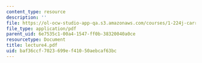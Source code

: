```yaml
---
content_type: resource
description: ''
file: https://ol-ocw-studio-app-qa.s3.amazonaws.com/courses/1-224j-carrier-systems-fall-2003/baf36ccf7023699ef41050aebcaf63bc_lecture4.pdf
file_type: application/pdf
parent_uid: 6e7535c1-00a4-1547-ff0b-38320040a0ce
resourcetype: Document
title: lecture4.pdf
uid: baf36ccf-7023-699e-f410-50aebcaf63bc
---
```

